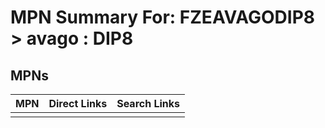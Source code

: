 



# MPN Summary For: FZEAVAGODIP8 > avago : DIP8

## MPNs
  

|MPN|Direct Links|Search Links|
| :--- | :--- | :--- |
||||
